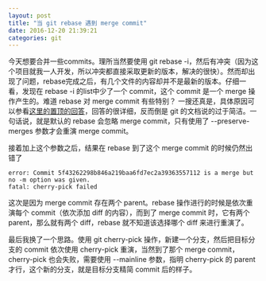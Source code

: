 ```yaml
---
layout: post
title: "当 git rebase 遇到 merge commit"
date: 2016-12-20 21:39:21
categories: git
---
```


今天想要合并一些commits。理所当然要使用 git rebase -i，然后有冲突（因为这个项目就我一人开发，所以冲突都直接采取更新的版本，解决的很快）。然而却出现了问题，rebase完成之后，有几个文件的内容却并不是最新的版本。仔细一看，发现在 rebase -i 的list中少了一个 commit，这个 commit 是一个 merge 操作产生的。难道 rebase 对 merge commit 有些特别？ 一搜还真是，具体原因可以参看[这里的置顶的回答](http://stackoverflow.com/questions/15915430/what-exactly-does-gits-rebase-preserve-merges-do-and-why)，回答的很详细，反而倒是 git 的文档说的过于简洁。一句话说，就是默认的 rebase 会忽略 merge commit，只有使用了 --preserve-merges 参数才会重演 merge commit。


接着加上这个参数之后，结果在 rebase 到了这个 merge commit 的时候仍然出错了

```
error: Commit 5f43262298b846a219baa6fd7ec2a39363557112 is a merge but no -m option was given.
fatal: cherry-pick failed
```

这次是因为 merge commit 存在两个 parent。rebase 操作进行的时候是依次重演每个 commit（依次添加 diff 的内容），而到了 merge commit 时，它有两个 parent，那么就有两个 diff，rebase 就不知道该选择哪个 diff 来进行重演了。

最后我换了一个思路。使用 git cherry-pick 操作，新建一个分支，然后把目标分支的 commit 依次使用 cherry-pick 重演，当然到了那个 merge commit，cherry-pick 也会失败，需要使用 --mainline 参数，指明 cherry-pick 的 parent 才行，这个新的分支，就是目标分支精简 commit 后的样子。
